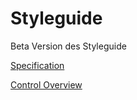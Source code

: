 # Styleguide
Beta Version des Styleguide

[Specification](Specification/index.html)

[Control Overview](Specification/index.html)
